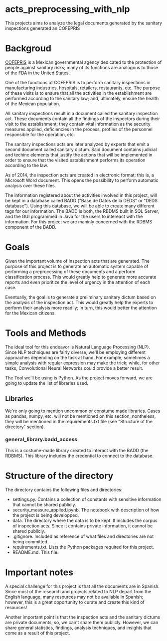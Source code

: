 acts_preprocessing_with_nlp
===============================

This projects aims to analyze the legal documents generated by the sanitary inspections generated an COFEPRIS

Backgroud
=============

[COFEPRIS](https://www.gob.mx/cofepris) is a Mexican governmental agency dedicated to the protection of people against sanitary risks; many of its functions are analogous to those of the [FDA](https://www.fda.gov/) in the United States.

One of the functions of COFEPRIS is to perform sanitary inspections in manufacturing industries, hospitals, retailers, restaurants, etc. The purpose of these visits is to ensure that all the activities in the establishment are performed according to the sanitary law; and, ultimately, ensure the health of the Mexican population.

All sanitary inspections result in a document called the sanitary inspection act. These documents contain all the findings of the inspectors during their visit to the establishment; they contain vital information as the security measures applied, deficiencies in the process, profiles of the personnel responsible for the operation, etc. 

The sanitary inspections acts are later analyzed by experts that emit a second document called sanitary dictum. Said document contains judicial and techinc elements that justify the actions that will be implemented in order to ensure that the visited establishment performs its operation according to the law.

As of 2014, the inspection acts are created in electronic format; this is, a Microsoft Word document. This opens the possibility to perform automatic analysis over these files.

The information registered about the activities involved in this project, will be kept in a database called BADD ("Base de Datos de la DEDS" or "DEDS database"). Using this database, we will be able to create many different tags for our information. The BADD is both, the RBDMS built in SQL Server, and the GUI programmed in Java for the users to intereact with the information. For this project we are maninly concerned with the RDBMS component of the BADD.

Goals
========

Given the important volume of inspection acts that are generated. The purpose of this project is to generate an automatic system capable of performing a preprocessing of these documents and a perform classification process. This would greatly help to generate more accurate reports and even prioritize the level of urgency in the attention of each case.

Eventually, the goal is to generate a preliminary sanitary dictum based on the analysis of the inspection act. This would greatly help the experts to perform their analysis more readily; in turn, this would better the attention for the Mexican citizens.

Tools and Methods
=====================

The ideal tool for this endeavor is Natural Language Processing (NLP). Since NLP techniques are fairly diverse, we'll be employing different approaches depending on the task at hand. For example, sometimes a simple analysis with regular expression may make the trick; while, for other tasks, Convolutional Neural Networks could provide a better result.

The Tool we'll be using is Python. As the project moves forward, we are going to update the list of libraries used.

Libraries
-------------

We're only going to mention uncommon or constume made libraries. Cases as pandas, numpy, etc. will not be mentioned on this section; nontheless, they will be mentioned in the requirements.txt file (see "Structure of the directory" section).

### general_library.badd_access

This is a costume-made library created to interact with the BADD (the RDBMS). This library includes the credential to connect to the database.
  
Structure of the directory
============================

The directory contains the following files and directories:
* settings.py. Contains a collection of constants with sensitive information that cannot be shared publicly.
* security_measure_applied.ipynb. The notebook with description of how the project is being developped.
* data. The directory where the data is to be kept. It includes the corpus of inspection acts. Since it contains private information, it cannot be shared publicly.
* .gitignore. Included as reference of what files and directories are not being committed. 
* requirements.txt. Lists the Python packages required for this project.
* README.md. This file.

Important notes
=================

A special challenge for this project is that all the documents are in Spanish. Since most of the research and projects related to NLP depart from the English language, many resources may not be available in Spanish; however, this is a great opportunity to curate and create this kind of resources!

Another important point is that the inspection acts and the sanitary dictums are private documents; so, we can't share them publicly. However, we can share general statistics, findings, analysis techniques, and insights that come as a result of this project.
